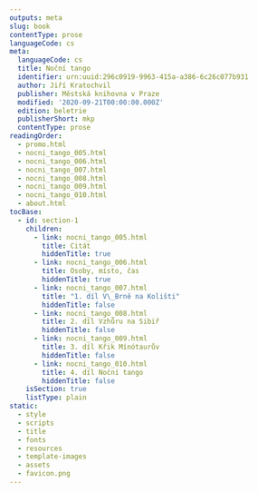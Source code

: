 ```yaml
---
outputs: meta
slug: book
contentType: prose
languageCode: cs
meta:
  languageCode: cs
  title: Noční tango
  identifier: urn:uuid:296c0919-9963-415a-a386-6c26c077b931
  author: Jiří Kratochvil
  publisher: Městská knihovna v Praze
  modified: '2020-09-21T00:00:00.000Z'
  edition: beletrie
  publisherShort: mkp
  contentType: prose
readingOrder:
  - promo.html
  - nocni_tango_005.html
  - nocni_tango_006.html
  - nocni_tango_007.html
  - nocni_tango_008.html
  - nocni_tango_009.html
  - nocni_tango_010.html
  - about.html
tocBase:
  - id: section-1
    children:
      - link: nocni_tango_005.html
        title: Citát
        hiddenTitle: true
      - link: nocni_tango_006.html
        title: Osoby, místo, čas
        hiddenTitle: true
      - link: nocni_tango_007.html
        title: "1. díl V\_Brně na Kolišti"
        hiddenTitle: false
      - link: nocni_tango_008.html
        title: 2. díl Vzhůru na Sibiř
        hiddenTitle: false
      - link: nocni_tango_009.html
        title: 3. díl Křik Mínótaurův
        hiddenTitle: false
      - link: nocni_tango_010.html
        title: 4. díl Noční tango
        hiddenTitle: false
    isSection: true
    listType: plain
static:
  - style
  - scripts
  - title
  - fonts
  - resources
  - template-images
  - assets
  - favicon.png
---
```

